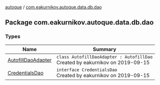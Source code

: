 [autoque](../index.md) / [com.eakurnikov.autoque.data.db.dao](./index.md)

## Package com.eakurnikov.autoque.data.db.dao

### Types

| Name | Summary |
|---|---|
| [AutofillDaoAdapter](-autofill-dao-adapter/index.md) | `class AutofillDaoAdapter : AutofillDao`<br>Created by eakurnikov on 2019-09-15 |
| [CredentialsDao](-credentials-dao/index.md) | `interface CredentialsDao`<br>Created by eakurnikov on 2019-09-15 |
